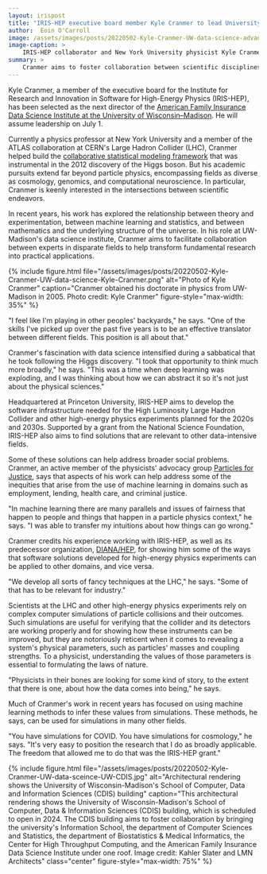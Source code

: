 ```yaml
---
layout: irispost
title: "IRIS-HEP executive board member Kyle Cranmer to lead University of Wisconsin–Madison's data science institute "
author:  Eoin O'Carroll
image: /assets/images/posts/20220502-Kyle-Cranmer-UW-data-science-advanced-study.jpg
image-caption: >
    IRIS-HEP collaborator and New York University physicist Kyle Cranmer speaks at Princeton's Institute for Advanced Study in May 2019. Photo credit: Institute for Advanced Study
summary: >
    Cranmer aims to foster collaboration between scientific disciplines while addressing machine learning's impacts on society's most vulnerable members.
---
```


Kyle Cranmer, a member of the executive board for the Institute for Research and Innovation in Software for High-Energy Physics (IRIS-HEP), has been selected as the next director of the [American Family Insurance Data Science Institute at the University of Wisconsin–Madison](https://datascience.wisc.edu/institute/). He will assume leadership on July 1.

Currently a physics professor at New York University and a member of the ATLAS collaboration at CERN's Large Hadron Collider (LHC), Cranmer helped build the [collaborative statistical modeling framework](https://cds.nyu.edu/projects/collaborative-statistical-modeling/) that was instrumental in the 2012 discovery of the Higgs boson. But his academic pursuits extend far beyond particle physics, encompassing fields as diverse as cosmology, genomics, and computational neuroscience. In particular, Cranmer is keenly interested in the intersections between scientific endeavors.

In recent years, his work has explored the relationship between theory and experimentation, between machine learning and statistics, and between mathematics and the underlying structure of the universe. In his role at UW-Madison's data science institute, Cranmer aims to facilitate collaboration between experts in disparate fields to help transform fundamental research into practical applications.

{% include figure.html
    file="/assets/images/posts/20220502-Kyle-Cranmer-UW-data-science-Kyle-Cranmer.png"
    alt="Photo of Kyle Cranmer"
    caption="Cranmer obtained his doctorate in physics from UW-Madison in 2005. Photo credit: Kyle Cranmer"
    figure-style="max-width: 35%"
%}

"I feel like I'm playing in other peoples' backyards," he says. "One of the skills I've picked up over the past five years is to be an effective translator between different fields. This position is all about that."

Cranmer's fascination with data science intensified during a sabbatical that he took following the Higgs discovery. "I took that opportunity to think much more broadly," he says. "This was a time when deep learning was exploding, and I was thinking about how we can abstract it so it's not just about the physical sciences."

Headquartered at Princeton University, IRIS-HEP aims to develop the software infrastructure needed for the High Luminosity Large Hadron Collider and other high-energy physics experiments planned for the 2020s and 2030s. Supported by a grant from the National Science Foundation, IRIS-HEP also aims to find solutions that are relevant to other data-intensive fields.

Some of these solutions can help address broader social problems. Cranmer, an active member of the physicists' advocacy group [Particles for Justice](https://www.particlesforjustice.org/), says that aspects of his work can help address some of the inequities that arise from the use of machine learning in domains such as employment, lending, health care, and criminal justice.

"In machine learning there are many parallels and issues of fairness that happen to people and things that happen in a particle physics context," he says. "I was able to transfer my intuitions about how things can go wrong."

Cranmer credits his experience working with IRIS-HEP, as well as its predecessor organization, [DIANA/HEP,](https://diana-hep.org/) for showing him some of the ways that software solutions developed for high-energy physics experiments can be applied to other domains, and vice versa.

"We develop all sorts of fancy techniques at the LHC," he says. "Some of that has to be relevant for industry."

Scientists at the LHC and other high-energy physics experiments rely on complex computer simulations of particle collisions and their outcomes. Such simulations are useful for verifying that the collider and its detectors are working properly and for showing how these instruments can be improved, but they are notoriously reticent when it comes to revealing a system's physical parameters, such as particles' masses and coupling strengths. To a physicist, understanding the values of those parameters is essential to formulating the laws of nature.

"Physicists in their bones are looking for some kind of story, to the extent that there is one, about how the data comes into being," he says.

Much of Cranmer's work in recent years has focused on using machine learning methods to infer these values from simulations. These methods, he says, can be used for simulations in many other fields.

"You have simulations for COVID. You have simulations for cosmology," he says. "It's very easy to position the research that I do as broadly applicable. The freedom that allowed me to do that was the IRIS-HEP grant."

{% include figure.html
    file="/assets/images/posts/20220502-Kyle-Cranmer-UW-data-sceince-UW-CDIS.jpg"
    alt="Architectural rendering shows the University of Wisconsin-Madison's School of Computer, Data and Information Sciences (CDIS) building"
    caption="This architectural rendering shows the University of Wisconsin-Madison's School of Computer, Data & Information Sciences (CDIS) building, which is scheduled to open in 2024. The CDIS building aims to foster collaboration by bringing the university's Information School, the department of Computer Sciences and Statistics, the department of Biostatistics & Medical Informatics,  the Center for High Throughput Computing, and the American Family Insurance Data Science Institute under one roof. Image credit: Kahler Slater and LMN Architects"
    class="center"
    figure-style="max-width: 75%"
%}
